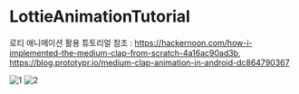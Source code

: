 # LottieAnimationTutorial

로티 애니메이션 활용 튜토리얼
참조 : https://hackernoon.com/how-i-implemented-the-medium-clap-from-scratch-4a16ac90ad3b,
https://blog.prototypr.io/medium-clap-animation-in-android-dc864790367

![1](https://user-images.githubusercontent.com/29560815/72950363-81e44700-3dce-11ea-8f9b-29bf0184e209.jpeg) ![2](https://user-images.githubusercontent.com/29560815/72950379-8c064580-3dce-11ea-8be3-fdd380fe5001.jpeg)
